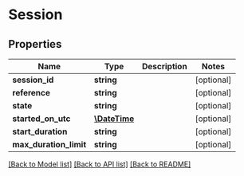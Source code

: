 # Session

## Properties
Name | Type | Description | Notes
------------ | ------------- | ------------- | -------------
**session_id** | **string** |  | [optional] 
**reference** | **string** |  | [optional] 
**state** | **string** |  | [optional] 
**started_on_utc** | [**\DateTime**](\DateTime.md) |  | [optional] 
**start_duration** | **string** |  | [optional] 
**max_duration_limit** | **string** |  | [optional] 

[[Back to Model list]](../README.md#documentation-for-models) [[Back to API list]](../README.md#documentation-for-api-endpoints) [[Back to README]](../README.md)



